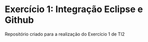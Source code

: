 # Exercício 1: Integração Eclipse e Github
Repositório criado para a realização do Exercício 1 de TI2
